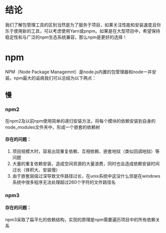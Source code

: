 # 结论
我们了解包管理工具的区别当然是为了服务于项目，如果关注性能和安装速度且你乐于使用新的工具，可以考虑使用Yarn或pnpm。如果是在大型项目中，希望保持稳定性和与广泛的npm生态系统兼容，那么npm是更好的选择！
# npm
NPM（Node Package Managemnt）是node.js内置的包管理器和node一并安装。npm最大的诟病我们可以总结为以下两点：
## 慢
### npm2
在npm2及以前npm使用简单的递归安装方法，将每个模块的依赖安装到自身的node_modules文件夹中，形成一个嵌套的依赖树
#### 存在的问题：
1. 项目规模大时，容易出现重复依赖、互相依赖、嵌套地狱（类似回调地狱）等问题
2. 大量的重复依赖安装，造成空间资源的大量浪费，同时也会造成依赖安装时间过长（体积大、安装慢）
3. 由于嵌套层级过深导致文件路径过长，在unix系统中这没什么但是在windows系统中很多程序无法处理超过260个字符的文件路径名
### npm3
#### 存在的问题：
npm3采取了扁平化的依赖结构，实现的原理是npm需要遍历项目中的所有依赖关系